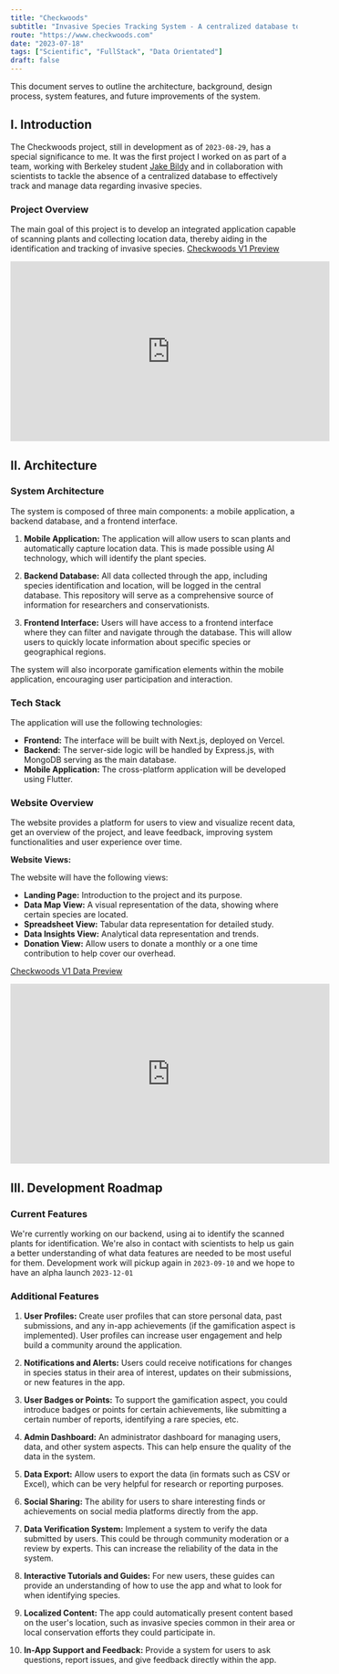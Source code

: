 ```yaml
---
title: "Checkwoods"
subtitle: "Invasive Species Tracking System - A centralized database to effectively track and manage data regarding invasive species."
route: "https://www.checkwoods.com"
date: "2023-07-18"
tags: ["Scientific", "FullStack", "Data Orientated"]
draft: false
---
```


This document serves to outline the architecture, background, design process, system features, and future improvements of the system.

## I. Introduction

The Checkwoods project, still in development as of `2023-08-29`, has a special significance to me. It was the first project I worked on as part of a team, working with Berkeley student [Jake Bildy](https://ca.linkedin.com/in/jakebildy) and in collaboration with scientists to tackle the absence of a centralized database to effectively track and manage data regarding invasive species.

### Project Overview

The main goal of this project is to develop an integrated application capable of scanning plants and collecting location data, thereby aiding in the identification and tracking of invasive species.
[Checkwoods V1 Preview](https://www.youtube-nocookie.com/embed/ERm-JLephC4?si=p1146J8BMDZ_cvqm)

<iframe width="560" height="315" src="https://www.youtube-nocookie.com/embed/ERm-JLephC4?si=p1146J8BMDZ_cvqm" title="YouTube video player" frameborder="0" allow="accelerometer; autoplay; clipboard-write; encrypted-media; gyroscope; picture-in-picture; web-share" allowfullscreen></iframe>

## II. Architecture

### System Architecture

The system is composed of three main components: a mobile application, a backend database, and a frontend interface.

1. **Mobile Application:** The application will allow users to scan plants and automatically capture location data. This is made possible using AI technology, which will identify the plant species.

2. **Backend Database:** All data collected through the app, including species identification and location, will be logged in the central database. This repository will serve as a comprehensive source of information for researchers and conservationists.

3. **Frontend Interface:** Users will have access to a frontend interface where they can filter and navigate through the database. This will allow users to quickly locate information about specific species or geographical regions.

The system will also incorporate gamification elements within the mobile application, encouraging user participation and interaction.

### Tech Stack

The application will use the following technologies:

- **Frontend:** The interface will be built with Next.js, deployed on Vercel.
- **Backend:** The server-side logic will be handled by Express.js, with MongoDB serving as the main database.
- **Mobile Application:** The cross-platform application will be developed using Flutter.

### Website Overview

The website provides a platform for users to view and visualize recent data, get an overview of the project, and leave feedback, improving system functionalities and user experience over time.

**Website Views:**

The website will have the following views:

- **Landing Page:** Introduction to the project and its purpose.
- **Data Map View:** A visual representation of the data, showing where certain species are located.
- **Spreadsheet View:** Tabular data representation for detailed study.
- **Data Insights View:** Analytical data representation and trends.
- **Donation View:** Allow users to donate a monthly or a one time contribution to help cover our overhead.

[Checkwoods V1 Data Preview](https://www.youtube.com/embed/QJCI5A6ENTs?si=hcKQjNUnVqF5uZCk&controls=0)

<iframe width="560" height="315" src="https://www.youtube.com/embed/QJCI5A6ENTs?si=hcKQjNUnVqF5uZCk&amp;controls=0" title="YouTube video player" frameborder="0" allow="accelerometer; autoplay; clipboard-write; encrypted-media; gyroscope; picture-in-picture; web-share" allowfullscreen></iframe>

## III. Development Roadmap

### Current Features

We're currently working on our backend, using ai to identify the scanned plants for identification. We're also in contact with scientists to help us gain a better understanding of what data features are needed to be most useful for them. Development work will pickup again in `2023-09-10` and we hope to have an alpha launch `2023-12-01`

### Additional Features

1. **User Profiles:** Create user profiles that can store personal data, past submissions, and any in-app achievements (if the gamification aspect is implemented). User profiles can increase user engagement and help build a community around the application.

2. **Notifications and Alerts:** Users could receive notifications for changes in species status in their area of interest, updates on their submissions, or new features in the app.

3. **User Badges or Points:** To support the gamification aspect, you could introduce badges or points for certain achievements, like submitting a certain number of reports, identifying a rare species, etc.

4. **Admin Dashboard:** An administrator dashboard for managing users, data, and other system aspects. This can help ensure the quality of the data in the system.

5. **Data Export:** Allow users to export the data (in formats such as CSV or Excel), which can be very helpful for research or reporting purposes.

6. **Social Sharing:** The ability for users to share interesting finds or achievements on social media platforms directly from the app.

7. **Data Verification System:** Implement a system to verify the data submitted by users. This could be through community moderation or a review by experts. This can increase the reliability of the data in the system.

8. **Interactive Tutorials and Guides:** For new users, these guides can provide an understanding of how to use the app and what to look for when identifying species.

9. **Localized Content:** The app could automatically present content based on the user's location, such as invasive species common in their area or local conservation efforts they could participate in.

10. **In-App Support and Feedback:** Provide a system for users to ask questions, report issues, and give feedback directly within the app.
